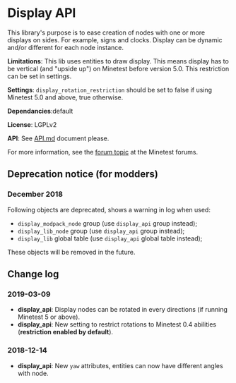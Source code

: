 # Display API

This library's purpose is to ease creation of nodes with one or more displays on sides. For example, signs and clocks. Display can be dynamic and/or different for each node instance.

**Limitations**: This lib uses entities to draw display. This means display has to be vertical (and "upside up") on Minetest before version 5.0. This restriction can be set in settings.

**Settings**: `display_rotation_restriction` should be set to false if using Minetest 5.0 and above, true otherwise.

**Dependancies**:default

**License**: LGPLv2

**API**: See [API.md](https://github.com/pyrollo/display_modpack/blob/master/display_api/API.md) document please.

For more information, see the [forum topic](https://forum.minetest.net/viewtopic.php?t=19365) at the Minetest forums.

## Deprecation notice (for modders)

### December 2018
Following objects are deprecated, shows a warning in log when used:
* `display_modpack_node` group (use `display_api` group instead);
* `display_lib_node` group (use `display_api` group instead);
* `display_lib` global table (use `display_api` global table instead);

These objects will be removed in the future.

## Change log

### 2019-03-09
- __display_api__: Display nodes can be rotated in every directions (if running Minetest 5 or above).
- __display_api__: New setting to restrict rotations to Minetest 0.4 abilities (**restriction enabled by default**).

### 2018-12-14
- __display_api__: New `yaw` attributes, entities can now have different angles with node.
